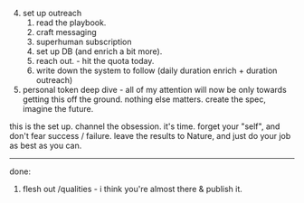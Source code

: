 4. set up outreach 
	1. read the playbook.
	2. craft messaging
	3. superhuman subscription
	4. set up DB (and enrich a bit more).
	5. reach out. - hit the quota today.
	6. write down the system to follow (daily duration enrich + duration outreach)
5. personal token deep dive - all of my attention will now be only towards getting this off the ground. nothing else matters. create the spec, imagine the future.

this is the set up. channel the obsession. it's time. forget your "self", and don't fear success / failure. leave the results to Nature, and just do your job as best as you can.

---
done:
1. flesh out /qualities - i think you're almost there & publish it.